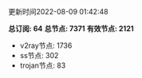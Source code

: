 更新时间2022-08-09 01:42:48

**总订阅: 64**
**总节点: 7371**
**有效节点: 2121**
- v2ray节点: 1736
- ss节点: 302
- trojan节点: 83
